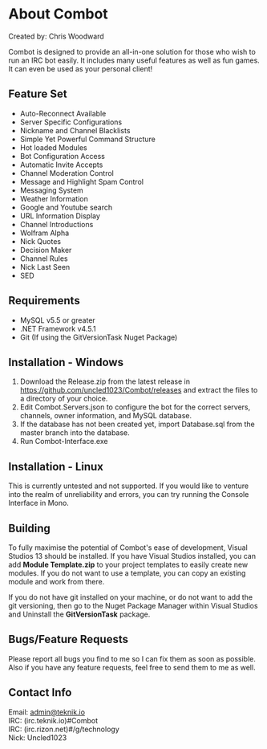 # About Combot

Created by: Chris Woodward

Combot is designed to provide an all-in-one solution for those who wish to run an IRC bot easily.  It includes many useful features as well as fun games.  It can even be used as your personal client!

## Feature Set

* Auto-Reconnect Available
* Server Specific Configurations
* Nickname and Channel Blacklists
* Simple Yet Powerful Command Structure
* Hot loaded Modules
* Bot Configuration Access
* Automatic Invite Accepts
* Channel Moderation Control
* Message and Highlight Spam Control
* Messaging System
* Weather Information
* Google and Youtube search
* URL Information Display
* Channel Introductions
* Wolfram Alpha
* Nick Quotes
* Decision Maker
* Channel Rules
* Nick Last Seen
* SED

## Requirements

* MySQL v5.5 or greater
* .NET Framework v4.5.1
* Git (If using the GitVersionTask Nuget Package)

## Installation - Windows

1) Download the Release.zip from the latest release in https://github.com/uncled1023/Combot/releases and extract the files to a directory of your choice.<br>
2) Edit Combot.Servers.json to configure the bot for the correct servers, channels, owner information, and MySQL database.<br>
3) If the database has not been created yet, import Database.sql from the master branch into the database.<br>
4) Run Combot-Interface.exe

## Installation - Linux

This is currently untested and not supported.  If you would like to venture into the realm of unreliability and errors, you can try running the Console Interface in Mono. 

## Building

To fully maximise the potential of Combot's ease of development, Visual Studios 13 should be installed.  If you have Visual Studios installed, you can add **Module Template.zip** to your project templates to easily create new modules.  If you do not want to use a template, you can copy an existing module and work from there.

If you do not have git installed on your machine, or do not want to add the git versioning, then go to the Nuget Package Manager within Visual Studios and Uninstall the **GitVersionTask** package.

## Bugs/Feature Requests

Please report all bugs you find to me so I can fix them as soon as possible.  Also if you have any feature requests, feel free to send them to me as well.

## Contact Info

Email: admin@teknik.io<br>
IRC: (irc.teknik.io)#Combot<br>
IRC: (irc.rizon.net)#/g/technology<br>
Nick: Uncled1023
